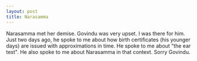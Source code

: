 ```yaml
---
layout: post
title: Narasamma
---
```


Narasamma met her demise. Govindu was very upset. I was there for
him. Just two days ago, he spoke to me about how birth certificates
(his younger days) are issued with approximations in time. He spoke to
me about "the ear test". He also spoke to me about Narasamma in that
context. Sorry Govindu.
